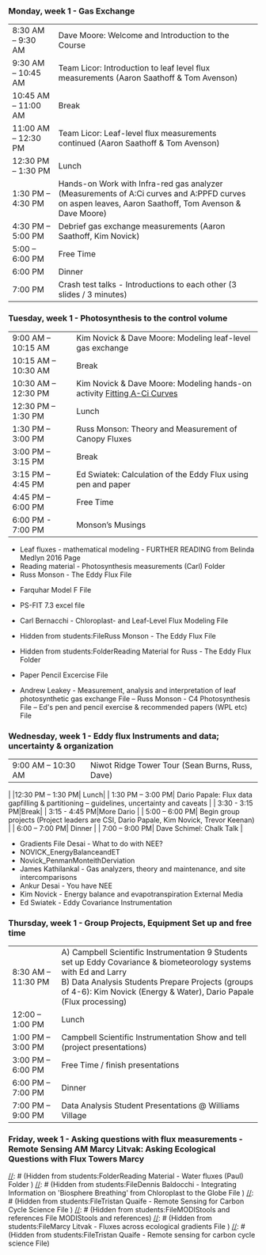  <!--sec data-title="Week 1" data-id="section1" data-show=false ces--> 

### Monday, week 1 - Gas Exchange 

|||
|:------------------|:------------------| 
| 8:30 AM –  9:30 AM| Dave Moore: Welcome and Introduction to the Course | 
| 9:30 AM – 10:45 AM| Team Licor: Introduction to leaf level flux measurements (Aaron Saathoff & Tom Avenson)|
|10:45 AM – 11:00 AM| Break |
|11:00 AM – 12:30 PM| Team Licor: Leaf-level flux measurements continued (Aaron Saathoff & Tom Avenson)|
|12:30 PM –  1:30 PM| Lunch |
| 1:30 PM –  4:30 PM| Hands-on Work with Infra-red gas analyzer (Measurements of A:Ci curves and A:PPFD curves on aspen leaves, Aaron Saathoff, Tom Avenson & Dave Moore) |
| 4:30 PM –  5:00 PM| Debrief gas exchange measurements (Aaron Saathoff, Kim Novick)|
| 5:00 –  6:00 PM| Free Time |
| 6:00 PM | Dinner |
|7:00 PM | Crash test talks - Introductions to each other (3 slides / 3 minutes) 

[//]: # (Hidden from students:FileTheory of Gas Exchange Measurements - Pat Morgan 2015 File) 
[//]: # (Pat Morgan - Theory of Leaf-Level Gas Exchange Measurements File) 

### Tuesday, week 1 - Photosynthesis to the control volume 

|||
|:------------------|:------------------| 
| 9:00 AM – 10:15 AM| Kim Novick & Dave Moore: Modeling leaf-level gas exchange |
| 10:15 AM – 10:30 AM| Break |
| 10:30 AM – 12:30 PM| Kim Novick & Dave Moore: Modeling hands-on activity [Fitting A-Ci Curves](co2-response-curves.md)|
| 12:30 PM – 1:30 PM| Lunch |
| 1:30 PM – 3:00 PM  |Russ Monson: Theory and Measurement of Canopy Fluxes |
 |3:00 PM – 3:15 PM | Break | 
| 3:15 PM – 4:45 PM  |Ed Swiatek: Calculation of the Eddy Flux using pen and paper  |
| 4:45 PM – 6:00 PM  |Free Time  |
| 6:00 PM - 7:00 PM  |Monson’s Musings |

- Leaf fluxes - mathematical modeling  - FURTHER READING from Belinda Medlyn 2016 Page 
- Reading material - Photosynthesis measurements (Carl) Folder 
- Russ Monson - The Eddy Flux File 

[//]: # (Hidden from students:FileDan Yakir - Stable Isotopes and Other Tracers to Complement Flux Measurements File)
[//]: # (Hidden from students:FileDave Bowling - Stable Carbon Isotopes of Carbon Dioxide in Ecosystem Science File )
[//]: # (Hidden from students:FolderIsotopes - reading material Dan Yakir Folder )
[//]: # (Hidden from students:FolderIsotopes - Reading material Folder Farquhar Model F File PS-FIT 7.3 excel file Carl Bernacchi - Chloroplast- and Leaf-Level Flux Modeling File )
[//]: # (Hidden from students:FileRuss Monson - The Eddy Flux File )
[//]: # (Hidden from students:FolderReading Material for Russ - The Eddy Flux )

- Farquhar Model F File

- PS-FIT 7.3 excel file
- Carl Bernacchi - Chloroplast- and Leaf-Level Flux Modeling File
- Hidden from students:FileRuss Monson - The Eddy Flux File
- Hidden from students:FolderReading Material for Russ - The Eddy Flux Folder
- Paper Pencil Excercise File
- Andrew Leakey - Measurement, analysis and interpretation of leaf photosynthetic gas exchange File
– Russ Monson - C4 Photosynthesis File
– Ed's pen and pencil exercise & recommended papers (WPL etc) File


### Wednesday, week 1 - Eddy flux Instruments and data; uncertainty & organization 

|||
|:------------------|:------------------| 
|9:00 AM – 10:30 AM| Niwot Ridge Tower Tour (Sean Burns, Russ, Dave)|
|12:30 PM – 1:30 PM| Lunch|
| 1:30 PM – 3:00 PM| Dario Papale: Flux data gapfilling & partitioning – guidelines, uncertainty and caveats  |
| 3:30 - 3:15 PM|Break|
| 3:15 - 4:45 PM|More Dario |
| 5:00 – 6:00 PM| Begin group projects (Project leaders are CSI,  Dario Papale, Kim Novick, Trevor Keenan)|
| 6:00 – 7:00 PM| Dinner |
| 7:00 – 9:00 PM| Dave Schimel: Chalk Talk |

[//]: # (Hidden from students:FolderPapers for Papuga Flux Network Lecture Folder NOVICK_ENERGY_ET_REFS File )
[//]: # (Hidden from students:FileMarcy Litvak - Fluxes Across Ecological)

- Gradients File Desai - What to do with NEE? 
- NOVICK_EnergyBalanceandET 
- Novick_PenmanMonteithDerviation 
- James Kathilankal - Gas analyzers, theory and maintenance, and site intercomparisons 
-  Ankur Desai - You have NEE 
-   Kim Novick - Energy balance and evapotranspiration External Media 
-   Ed Swiatek - Eddy Covariance Instrumentation 

### Thursday, week 1 - Group Projects, Equipment Set up and free time 

| | | 
|:------------------|:------------------| 
| 8:30 AM – 11:30 PM| A) Campbell Scientific Instrumentation 9 Students set up Eddy Covariance & biometeorology systems with Ed and Larry <br> B) Data Analysis Students Prepare Projects (groups of 4-6): Kim Novick (Energy & Water), Dario Papale (Flux processing)| 
| 12:00 – 1:00 PM| Lunch | 
| 1:00 PM – 3:00 PM | Campbell Scientific Instrumentation Show and tell (project presentations) | 
| 3:00 PM – 6:00 PM | Free Time / finish presentations | 
| 6:00 PM – 7:00 PM | Dinner | 
| 7:00 PM – 9:00 PM | Data Analysis Student Presentations @ Williams Village | 

### Friday, week 1 - Asking questions with flux measurements - Remote Sensing AM Marcy Litvak: Asking Ecological Questions with Flux Towers Marcy 

[//]: # (Hidden from students:FilePaul Stoy - Penman-Monteith Leaves to Canopies File )
[//]: # (Hidden from students:FolderReading Material - Water fluxes (Paul) Folder )
[//]: # (Hidden from students:FileDennis Baldocchi - Integrating Information on 'Biosphere Breathing' from Chloroplast to the Globe File )
[//]: # (Hidden from students:FileTristan Quaife - Remote Sensing for Carbon Cycle Science File )
[//]: # (Hidden from students:FileMODIStools and references File MODIStools and references)
[//]: # (Hidden from students:FileMarcy Litvak - Fluxes across ecological gradients File )
[//]: # (Hidden from students:FileTristan Quaife - Remote sensing for carbon cycle science File)

 <!--endsec-->